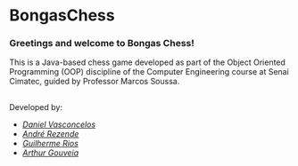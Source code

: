 # BongasChess

### Greetings and welcome to Bongas Chess!

This is a Java-based chess game developed as part of the Object Oriented Programming (OOP) discipline of the Computer Engineering course at Senai Cimatec, guided by Professor Marcos Soussa.

##


Developed by:

- _[Daniel Vasconcelos](https://github.com/danbasco)_
- _[André Rezende](https://github.com/Andre-D-Rez)_
- _[Guilherme Rios](https://github.com/guilhermerios21)_
- _[Arthur Gouveia](https://github.com/ArtsGG)_